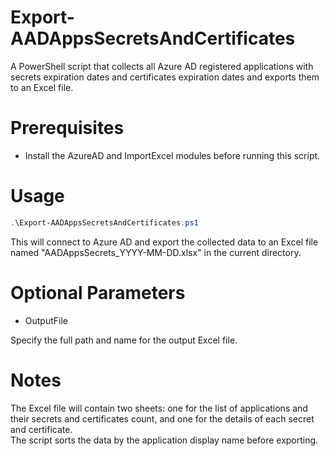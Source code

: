 # Export-AADAppsSecretsAndCertificates

A PowerShell script that collects all Azure AD registered applications with secrets expiration dates and certificates expiration dates and exports them to an Excel file.
# Prerequisites
- Install the AzureAD and ImportExcel modules before running this script.

# Usage
```powershell
.\Export-AADAppsSecretsAndCertificates.ps1
```

This will connect to Azure AD and export the collected data to an Excel file named "AADAppsSecrets_YYYY-MM-DD.xlsx" in the current directory.
# Optional Parameters
- OutputFile

Specify the full path and name for the output Excel file.
# Notes

The Excel file will contain two sheets: one for the list of applications and their secrets and certificates count, and one for the details of each secret and certificate.  
The script sorts the data by the application display name before exporting.
